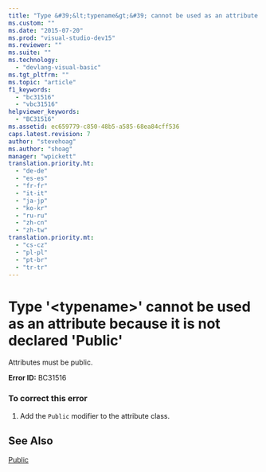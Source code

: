 ```yaml
---
title: "Type &#39;&lt;typename&gt;&#39; cannot be used as an attribute because it is not declared &#39;Public&#39; | Microsoft Docs"
ms.custom: ""
ms.date: "2015-07-20"
ms.prod: "visual-studio-dev15"
ms.reviewer: ""
ms.suite: ""
ms.technology: 
  - "devlang-visual-basic"
ms.tgt_pltfrm: ""
ms.topic: "article"
f1_keywords: 
  - "bc31516"
  - "vbc31516"
helpviewer_keywords: 
  - "BC31516"
ms.assetid: ec659779-c850-48b5-a585-68ea84cff536
caps.latest.revision: 7
author: "stevehoag"
ms.author: "shoag"
manager: "wpickett"
translation.priority.ht: 
  - "de-de"
  - "es-es"
  - "fr-fr"
  - "it-it"
  - "ja-jp"
  - "ko-kr"
  - "ru-ru"
  - "zh-cn"
  - "zh-tw"
translation.priority.mt: 
  - "cs-cz"
  - "pl-pl"
  - "pt-br"
  - "tr-tr"
---
```

# Type &#39;&lt;typename&gt;&#39; cannot be used as an attribute because it is not declared &#39;Public&#39;
Attributes must be public.  
  
 **Error ID:** BC31516  
  
### To correct this error  
  
1.  Add the `Public` modifier to the attribute class.  
  
## See Also  
 [Public](/dotnet/visual-basic/language-reference/modifiers/public)